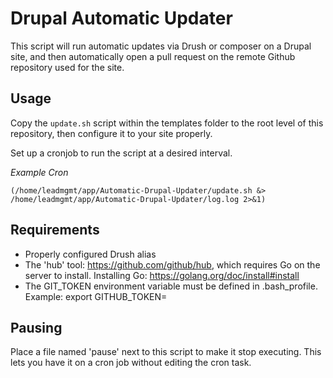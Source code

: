 # Drupal Automatic Updater

This script will run automatic updates via Drush or composer on a Drupal site, and then automatically open a pull request on the remote Github repository used for the site.

## Usage

Copy the `update.sh` script within the templates folder to the root level of this repository, then configure it
to your site properly.

Set up a cronjob to run the script at a desired interval.

*Example Cron*
```
(/home/leadmgmt/app/Automatic-Drupal-Updater/update.sh &> /home/leadmgmt/app/Automatic-Drupal-Updater/log.log 2>&1)
```

## Requirements

- Properly configured Drush alias
- The 'hub' tool: https://github.com/github/hub, which requires Go on the server to install. Installing Go: https://golang.org/doc/install#install
- The GIT_TOKEN environment variable must be defined in .bash_profile. Example: export GITHUB_TOKEN=<token>

## Pausing

Place a file named 'pause' next to this script to make it stop executing. This lets you have it on a cron job without editing the cron task.
